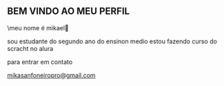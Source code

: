 ## BEM VINDO AO MEU PERFIL

\\meu nome é mikael🥵

sou estudante do segundo ano do ensinon medio estou fazendo curso do scracht no alura

para entrar em contato

mikasanfoneiropro@gmail.com

